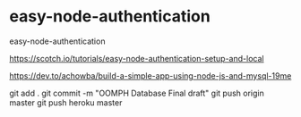 # easy-node-authentication
easy-node-authentication

https://scotch.io/tutorials/easy-node-authentication-setup-and-local

https://dev.to/achowba/build-a-simple-app-using-node-js-and-mysql-19me

git add .
git commit -m "OOMPH Database Final draft"
git push origin master
git push heroku master

